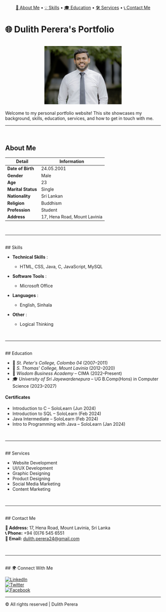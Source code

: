 <div align="center">
  <a href="#about-me">👤 About Me</a> • <a href="#skills">💡 Skills</a> • <a href="#education">🎓 Education</a> • <a href="#services">🛠️ Services</a> • <a href="#contact-me">📞 Contact Me</a>
</div>

<h1><b>🌐 Dulith Perera's Portfolio</b></h1> 
<br>

<div align="center">
  <img src="Screenshot 2025-04-23 at 15.46.59.png" width="250" alt="My Photo">
</div>

<br>
Welcome to my personal portfolio website! This site showcases my background, skills, education, services, and how to get in touch with me.
<br>

---
<br>

## About Me 

| Detail             | Information                    |
|--------------------|---------------------------------|
| **Date of Birth**  | 24.05.2001                      |
| **Gender**         | Male                            |
| **Age**            | 23                              |
| **Marital Status** | Single                          |
| **Nationality**    | Sri Lankan                      |
| **Religion**       | Buddhism                        |
| **Profession**     | Student                         |
| **Address**        | 17, Hena Road, Mount Lavinia    |

<br>

---

<br>
## Skills

- __Technical Skills__ :
    - HTML, CSS, Java, C, JavaScript, MySQL

- __Software Tools__ :
    - Microsoft Office

- __Languages__ :
    - English, Sinhala

- __Other__ :
    - Logical Thinking

<br>

---

<br>
## Education

- 🏫 *St. Peter's College, Colombo 04* (2007–2011)
- 🏫 *S. Thomas' College, Mount Lavinia* (2012–2020)
- 📘 *Wisdom Business Academy* – CIMA (2022–Present)
- 🎓 *University of Sri Jayewardenepura* – UG B.Comp(Hons) in Computer Science (2023–2027)



#### Certificates
- Introduction to C – SoloLearn (Jun 2024)  
- Introduction to SQL – SoloLearn (Feb 2024)  
- Java Intermediate – SoloLearn (Feb 2024)  
- Intro to Programming with Java – SoloLearn (Jan 2024)

<br>

---

<br>
## Services

- Website Development  
- UI/UX Development  
- Graphic Designing  
- Product Designing  
- Social Media Marketing  
- Content Marketing
  
<br>

---

<br>
## Contact Me

**📍 Address:** 17, Hena Road, Mount Lavinia, Sri Lanka  
**📞 Phone:** +94 (0)76 545 6551  
**📧 Email:** dulith.perera24@gmail.com

<br>

---

<br>
## 🌍 Connect With Me

[![LinkedIn](https://img.shields.io/badge/LinkedIn-blue?logo=linkedin)](https://www.linkedin.com/in/dulithperera24/)  
[![Twitter](https://img.shields.io/badge/Twitter-black?logo=twitter)](https://x.com/perera_dulith)  
[![Facebook](https://img.shields.io/badge/Facebook-1877F2?logo=facebook&logoColor=white)](https://www.facebook.com/profile.php?id=100008935265929)

---

© All rights reserved | Dulith Perera
